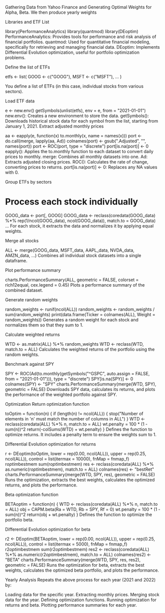 Gathering Data from Yahoo Finance and Generating Optimal Weights for Alpha, Beta. We then produce yearly weights


Libraries and ETF List

library(PerformanceAnalytics)
library(quantmod)
library(DEoptim)
PerformanceAnalytics: Provides tools for performance and risk analysis of financial portfolios.
quantmod: Used for quantitative financial modeling, specifically for retrieving and managing financial data.
DEoptim: Implements Differential Evolution optimization, useful for portfolio optimization problems.

Define the list of ETFs

etfs <- list(
  GOOG <- c("GOOG"),
  MSFT <- c("MSFT"),
  ...
)

You define a list of ETFs (in this case, individual stocks from various sectors).

Load ETF data

e <- new.env()
getSymbols(unlist(etfs), env = e, from = "2021-01-01")
new.env(): Creates a new environment to store the data.
getSymbols(): Downloads historical stock data for each symbol from the list, starting from January 1, 2021.
Extract adjusted monthly prices

aa <- eapply(e, function(x) to.monthly(x, name = names(x)))
port <- do.call(merge, lapply(aa, Ad))
colnames(port) <- gsub(".Adjusted", "", names(port))
port <- ROC(port, type = "discrete")
port[is.na(port)] <- 0
eapply(): Applies the to.monthly function to each dataset to convert daily prices to monthly.
merge: Combines all monthly datasets into one.
Ad: Extracts adjusted closing prices.
ROC(): Calculates the rate of change, converting prices to returns.
port[is.na(port)] <- 0: Replaces any NA values with 0.

Group ETFs by sectors
# Process each stock individually
GOOG_data <- port[, GOOG]
GOOG_data <- reclass(coredata(GOOG_data) %*% rep(1/ncol(GOOG_data), ncol(GOOG_data)), match.to = GOOG_data)
...
For each stock, it extracts the data and normalizes it by applying equal weights.

Merge all stocks

ALL <- merge(GOOG_data, MSFT_data, AAPL_data, NVDA_data, AMZN_data, ...)
Combines all individual stock datasets into a single dataframe.

Plot performance summary

charts.PerformanceSummary(ALL, geometric = FALSE, colorset = rich12equal, cex.legend = 0.45)
Plots a performance summary of the combined dataset.

Generate random weights

random_weights <- runif(ncol(ALL))
random_weights <- random_weights / sum(random_weights)
print(data.frame(Ticker = colnames(ALL), Weight = random_weights))
Generates a random weight for each stock and normalizes them so that they sum to 1.

Calculate weighted returns

WTD <- as.matrix(ALL) %*% random_weights
WTD <- reclass(WTD, match.to = ALL)
Calculates the weighted returns of the portfolio using the random weights.

Benchmark against SPY

SPY <- ROC(Ad(to.monthly(getSymbols("^GSPC", auto.assign = FALSE, from = "2021-01-01"))), type = "discrete")
SPY[is.na(SPY)] <- 0
colnames(SPY) <- "SPY"
charts.PerformanceSummary(merge(WTD, SPY), geometric = FALSE)
Downloads SPY data, calculates its returns, and plots the performance of the weighted portfolio against SPY.

Optimization
Return optimization function

toOptim = function(n) {
  if (length(n) != ncol(ALL)) {
    stop("Number of elements in 'n' must match the number of columns in ALL")
  }
  WTD <- reclass(coredata(ALL) %*% n, match.to = ALL)
  wt.penalty = 100 * (1 - sum(n))^2
  return(-colSums(WTD) + wt.penalty)
}
Defines the function to optimize returns. It includes a penalty term to ensure the weights sum to 1.

Differential Evolution optimization for returns

r <- DEoptim(toOptim, lower = rep(0.00, ncol(ALL)), upper = rep(0.25, ncol(ALL)),
             control = list(itermax = 10000), fnMap = fnmap_f)
r$optim$bestmem
sum(r$optim$bestmem)
res <- reclass(coredata(ALL) %*% as.numeric(r$optim$bestmem), match.to = ALL)
colnames(res) <- "bestRet"
charts.PerformanceSummary(merge(WTD, SPY, res), geometric = FALSE)
Runs the optimization, extracts the best weights, calculates the optimized returns, and plots the performance.

Beta optimization function

BETAoptim = function(n) {
  WTD <- reclass(coredata(ALL) %*% n, match.to = ALL)
  obj = CAPM.beta(Ra = WTD, Rb = SPY, Rf = 0)
  wt.penalty = 100 * (1 - sum(n))^2
  return(obj + wt.penalty)
}
Defines the function to optimize the portfolio beta.

Differential Evolution optimization for beta

r2 <- DEoptim(BETAoptim, lower = rep(0.00, ncol(ALL)), upper = rep(0.25, ncol(ALL)),
              control = list(itermax = 5000), fnMap = fnmap_f)
r2$optim$bestmem
sum(r2$optim$bestmem)
res2 <- reclass(coredata(ALL) %*% as.numeric(r2$optim$bestmem), match.to = ALL)
colnames(res2) <- "BETA"
charts.PerformanceSummary(merge(WTD, SPY, res, res2), geometric = FALSE)
Runs the optimization for beta, extracts the best weights, calculates the optimized beta portfolio, and plots the performance.

Yearly Analysis
Repeats the above process for each year (2021 and 2022) by:

Loading data for the specific year.
Extracting monthly prices.
Merging stock data for the year.
Defining optimization functions.
Running optimization for returns and beta.
Plotting performance summaries for each year.
